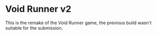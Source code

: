 # Void Runner v2
 This is the remake of the Void Runner game, the previous build wasn't suitable for the submission.
